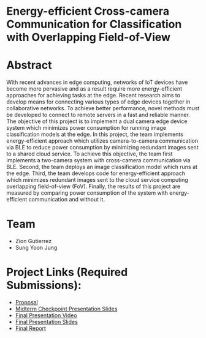 # Energy-efficient Cross-camera Communication for Classification with Overlapping Field-of-View

# Abstract

With recent advances in edge computing, networks of IoT devices have become more pervasive and as a result require more energy-efficient approaches for achieving tasks at the edge. Recent research aims to develop means for connecting various types of edge devices together in collaborative networks. To achieve better performance, novel methods must be developed to connect to remote servers in a fast and reliable manner. The objective of this project is to implement a dual camera edge device system which minimizes power consumption for running image classification models at the edge. In this project, the team implements energy-efficient approach which utilizes camera-to-camera communication via BLE to reduce power consumption by minimizing redundant images sent to a shared cloud service. To achieve this objective, the team first implements a two-camera system with cross-camera communication via BLE. Second, the team deploys an image classification model which runs at the edge. Third, the team develops code for energy-efficient approach which minimizes redundant images sent to the cloud service computing overlapping field-of-view (FoV). Finally, the results of this project are measured by comparing power consumption of the system with energy-efficient communication and without it.

# Team

* Zion Gutierrez
* Sung Yoon Jung

# Project Links (Required Submissions):

* [Proposal](proposal)
* [Midterm Checkpoint Presentation Slides](https://drive.google.com/file/d/1NG_EpbGneMs1bPng-Vq78oSfO0HGGdVe/view?usp=sharing)
* [Final Presentation Video](https://www.youtube.com/watch?v=fnc6jt0F0ec&ab_channel=ZionGutierrez)
* [Final Presentation Slides](https://drive.google.com/file/d/1oizualhNm3l6VhnGNaj980lptAveafb4/view?usp=sharing)
* [Final Report](report)
